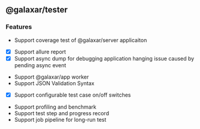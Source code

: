 ## @galaxar/tester

### Features

* Support coverage test of @galaxar/server applicaiton 
* [x] Support allure report
* [x] Support async dump for debugging application hanging issue caused by pending async event
* Support @galaxar/app worker 
* Support JSON Validation Syntax
* [x] Support configurable test case on/off switches
* Support profiling and benchmark
* Support test step and progress record
* Support job pipeline for long-run test